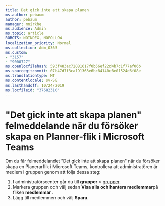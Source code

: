 ```yaml
---
title: Det gick inte att skapa planen
ms.author: pebaum
author: pebaum
manager: mnirkhe
ms.audience: Admin
ms.topic: article
ROBOTS: NOINDEX, NOFOLLOW
localization_priority: Normal
ms.collection: Adm_O365
ms.custom:
- "3157"
- "9000727"
ms.openlocfilehash: 593f483ac72081617f0b56ef22d4b7c1f77af06b
ms.sourcegitcommit: 07b47d7f3ca191363e6bc84140e8e01524d6f08e
ms.translationtype: MT
ms.contentlocale: sv-SE
ms.lasthandoff: 10/24/2019
ms.locfileid: "37682310"
---
```

# <a name="failed-to-create-the-plan-error-when-trying-to-create-a-planner-tab-in-microsoft-teams"></a>"Det gick inte att skapa planen" felmeddelande när du försöker skapa en Planner-flik i Microsoft Teams

Om du får felmeddelandet "Det gick inte att skapa planen" när du försöker skapa en Planerarflik i Microsoft Teams, kontrollera att administratören är medlem i gruppen genom att följa dessa steg:

1. I administratörscenter går du till **grupper** > [grupper](https://admin.microsoft.com/Adminportal/Home?source=applauncher#/groups). 
2. Markera gruppen och välj sedan **Visa alla och hantera medlemmar**på fliken **medlemmar** .
3. Lägg till medlemmen och välj **Spara**.